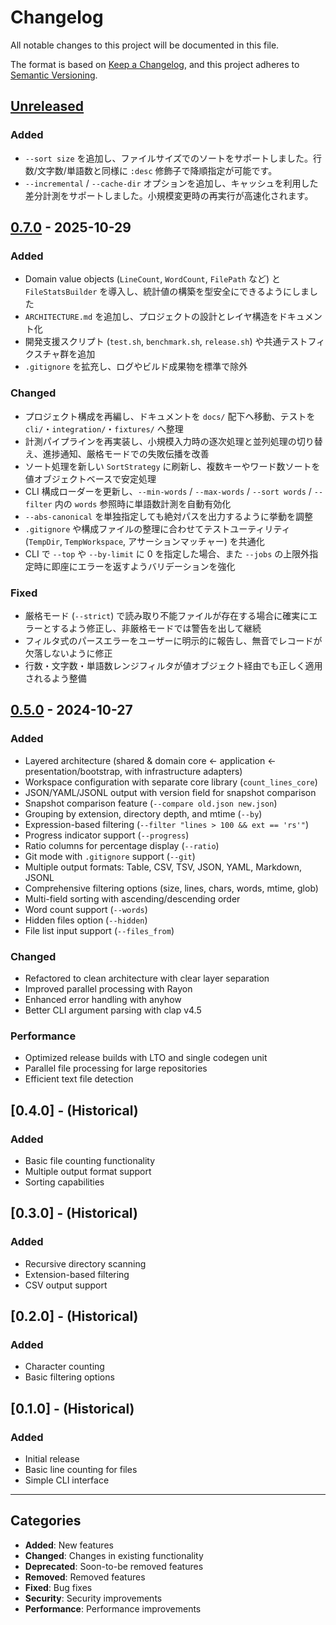# Changelog

All notable changes to this project will be documented in this file.

The format is based on [Keep a Changelog](https://keepachangelog.com/en/1.0.0/),
and this project adheres to [Semantic Versioning](https://semver.org/spec/v2.0.0.html).

## [Unreleased]

### Added
- `--sort size` を追加し、ファイルサイズでのソートをサポートしました。行数/文字数/単語数と同様に `:desc` 修飾子で降順指定が可能です。
- `--incremental` / `--cache-dir` オプションを追加し、キャッシュを利用した差分計測をサポートしました。小規模変更時の再実行が高速化されます。

## [0.7.0] - 2025-10-29

### Added
- Domain value objects (`LineCount`, `WordCount`, `FilePath` など) と `FileStatsBuilder` を導入し、統計値の構築を型安全にできるようにしました
- `ARCHITECTURE.md` を追加し、プロジェクトの設計とレイヤ構造をドキュメント化
- 開発支援スクリプト (`test.sh`, `benchmark.sh`, `release.sh`) や共通テストフィクスチャ群を追加
- `.gitignore` を拡充し、ログやビルド成果物を標準で除外

### Changed
- プロジェクト構成を再編し、ドキュメントを `docs/` 配下へ移動、テストを `cli/`・`integration/`・`fixtures/` へ整理
- 計測パイプラインを再実装し、小規模入力時の逐次処理と並列処理の切り替え、進捗通知、厳格モードでの失敗伝播を改善
- ソート処理を新しい `SortStrategy` に刷新し、複数キーやワード数ソートを値オブジェクトベースで安定処理
- CLI 構成ローダーを更新し、`--min-words` / `--max-words` / `--sort words` / `--filter` 内の `words` 参照時に単語数計測を自動有効化
- `--abs-canonical` を単独指定しても絶対パスを出力するように挙動を調整
- `.gitignore` や構成ファイルの整理に合わせてテストユーティリティ (`TempDir`, `TempWorkspace`, アサーションマッチャー) を共通化
- CLI で `--top` や `--by-limit` に 0 を指定した場合、また `--jobs` の上限外指定時に即座にエラーを返すようバリデーションを強化

### Fixed
- 厳格モード (`--strict`) で読み取り不能ファイルが存在する場合に確実にエラーとするよう修正し、非厳格モードでは警告を出して継続
- フィルタ式のパースエラーをユーザーに明示的に報告し、無音でレコードが欠落しないように修正
- 行数・文字数・単語数レンジフィルタが値オブジェクト経由でも正しく適用されるよう整備

## [0.5.0] - 2024-10-27

### Added
- Layered architecture (shared & domain core ← application ← presentation/bootstrap, with infrastructure adapters)
- Workspace configuration with separate core library (`count_lines_core`)
- JSON/YAML/JSONL output with version field for snapshot comparison
- Snapshot comparison feature (`--compare old.json new.json`)
- Grouping by extension, directory depth, and mtime (`--by`)
- Expression-based filtering (`--filter "lines > 100 && ext == 'rs'"`)
- Progress indicator support (`--progress`)
- Ratio columns for percentage display (`--ratio`)
- Git mode with `.gitignore` support (`--git`)
- Multiple output formats: Table, CSV, TSV, JSON, YAML, Markdown, JSONL
- Comprehensive filtering options (size, lines, chars, words, mtime, glob)
- Multi-field sorting with ascending/descending order
- Word count support (`--words`)
- Hidden files option (`--hidden`)
- File list input support (`--files_from`)

### Changed
- Refactored to clean architecture with clear layer separation
- Improved parallel processing with Rayon
- Enhanced error handling with anyhow
- Better CLI argument parsing with clap v4.5

### Performance
- Optimized release builds with LTO and single codegen unit
- Parallel file processing for large repositories
- Efficient text file detection

## [0.4.0] - (Historical)

### Added
- Basic file counting functionality
- Multiple output format support
- Sorting capabilities

## [0.3.0] - (Historical)

### Added
- Recursive directory scanning
- Extension-based filtering
- CSV output support

## [0.2.0] - (Historical)

### Added
- Character counting
- Basic filtering options

## [0.1.0] - (Historical)

### Added
- Initial release
- Basic line counting for files
- Simple CLI interface

---

## Categories

- **Added**: New features
- **Changed**: Changes in existing functionality
- **Deprecated**: Soon-to-be removed features
- **Removed**: Removed features
- **Fixed**: Bug fixes
- **Security**: Security improvements
- **Performance**: Performance improvements

[Unreleased]: https://github.com/jungamer-64/count_lines/compare/v0.7.0...HEAD
[0.7.0]: https://github.com/jungamer-64/count_lines/compare/v0.5.0...v0.7.0
[0.5.0]: https://github.com/jungamer-64/count_lines/releases/tag/v0.5.0
